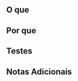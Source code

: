 <!-- 
O PR está sujeito a ser negado se:
- O PR contiver mudanças irrelevantes, inúteis ou desnecessárias
- O código não for escrito em inglês
- O código não seguir a PSR12
- O código não ter sido formatado usando Laravel Pint
- O código não possuir testes ou os testes falharem
-->

## O que
<!-- Descreva o que foi feito -->

## Por que
<!-- Descreva o motivo da mudança -->

## Testes
<!-- Descreva como as mudanças ou adições devem ser testadas -->

## Notas Adicionais
<!-- Escreva qualquer coisa adicional, ou envie uma foto/vídeo -->

<!-- Obrigado pelo PR! 👊👊👊 -->
